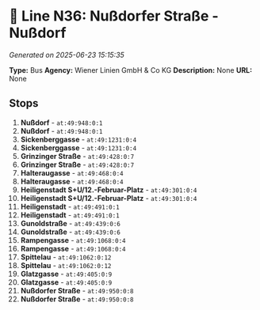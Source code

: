 # 🚌 Line N36: Nußdorfer Straße - Nußdorf

*Generated on 2025-06-23 15:15:35*

**Type:** Bus
**Agency:** Wiener Linien GmbH & Co KG
**Description:** None
**URL:** None

## Stops

1. **Nußdorf** - `at:49:948:0:1`
2. **Nußdorf** - `at:49:948:0:1`
3. **Sickenberggasse** - `at:49:1231:0:4`
4. **Sickenberggasse** - `at:49:1231:0:4`
5. **Grinzinger Straße** - `at:49:428:0:7`
6. **Grinzinger Straße** - `at:49:428:0:7`
7. **Halteraugasse** - `at:49:468:0:4`
8. **Halteraugasse** - `at:49:468:0:4`
9. **Heiligenstadt S+U/12.-Februar-Platz** - `at:49:301:0:4`
10. **Heiligenstadt S+U/12.-Februar-Platz** - `at:49:301:0:4`
11. **Heiligenstadt** - `at:49:491:0:1`
12. **Heiligenstadt** - `at:49:491:0:1`
13. **Gunoldstraße** - `at:49:439:0:6`
14. **Gunoldstraße** - `at:49:439:0:6`
15. **Rampengasse** - `at:49:1068:0:4`
16. **Rampengasse** - `at:49:1068:0:4`
17. **Spittelau** - `at:49:1062:0:12`
18. **Spittelau** - `at:49:1062:0:12`
19. **Glatzgasse** - `at:49:405:0:9`
20. **Glatzgasse** - `at:49:405:0:9`
21. **Nußdorfer Straße** - `at:49:950:0:8`
22. **Nußdorfer Straße** - `at:49:950:0:8`